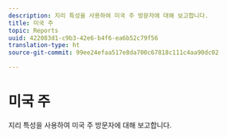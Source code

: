 ```yaml
---
description: 지리 특성을 사용하여 미국 주 방문자에 대해 보고합니다.
title: 미국 주
topic: Reports
uuid: 422083d1-c9b3-42e6-b4f6-ea6b52c79f56
translation-type: ht
source-git-commit: 99ee24efaa517e8da700c67818c111c4aa90dc02

---
```



# 미국 주

지리 특성을 사용하여 미국 주 방문자에 대해 보고합니다.

